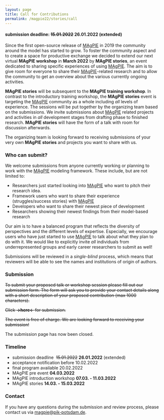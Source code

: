```yaml
---
layout: page
title: Call for Contributions
permalink: /magpie22/stories/call
---
```


#### submission deadline: ~~15.01.2022~~ 26.01.2022 (extended)

Since the first open-source release of [MAgPIE] in 2019 the community around the model has started to grow. To foster the community aspect and to create a space for productive exchange we decided to extend our next virtual **MAgPIE workshop** in **March 2022** by **MAgPIE stories**, an event dedicated to sharing specific experiences of using [MAgPIE]. The aim is to give room for everyone to share their [MAgPIE]-related research and to allow the community to get an overview about the various currently ongoing activities.

**MAgPIE stories** will be subsequent to the **MAgPIE training workshop**. In contrast to the introductory training workshop, the **MAgPIE stories** event is targeting the [MAgPIE] community as a whole including *all* levels of experience. The sessions will be put together by the organizing team based on the submissions. We invite submissions about [MAgPIE] related projects and activities in *all* development stages from drafting phase to finished research. **MAgPIE stories** will have the form of a talk with room for discussion afterwards.

The organizing team is looking forward to receiving submissions of your very own **MAgPIE stories** and projects you want to share with us.

### Who can submit?

We welcome submissions from anyone currently working or planning to work with the [MAgPIE] modeling framework. These include, but are not limited to:

* Researchers just started looking into [MAgPIE] who want to pitch their research idea.
* Framework users who want to share their experience (struggles/success stories) with [MAgPIE]
* Developers who want to share their newest piece of development
* Researchers showing their newest findings from their model-based research

Our aim is to have a balanced program that reflects the diversity of perspectives and the different levels of expertise. Especially, we encourage users who have just started to use [MAgPIE] to talk about what they plan to do with it. We would like to explicitly invite *all* individuals from underrepresented groups and early career researchers to submit as well!

Submissions will be reviewed in a *single-blind* process, which means that reviewers will be able to see the names and institutions of origin of authors.

### Submission

~~To submit your proposed talk or workshop session please fill out our submission form. The form will ask you to provide your contact details along with a short description of your proposed contribution (max 1000 characters).~~

~~Click **->here<-** for submission.~~

~~The event is free of charge. We are looking forward to receiving your submission!~~

The submission page has now been closed.

### Timeline

* submission deadline  ~~15.01.2022~~ **26.01.2022** (extended)
* acceptance notification before 10.02.2022
* final program available 20.02.2022
* MAgPIE pre event **04.03.2022**
* MAgPIE introduction workshop **07.03. - 11.03.2022**
* MAgPIE stories **14.03. - 15.03.2022**

### Contact

If you have any questions during the submission and review process, please contact us via <magpie@pik-potsdam.de>.



[MAgPIE]:https://github.com/magpiemodel/magpie
